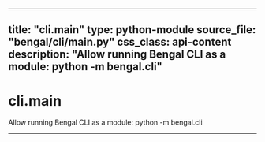 
---
title: "cli.__main__"
type: python-module
source_file: "bengal/cli/__main__.py"
css_class: api-content
description: "Allow running Bengal CLI as a module: python -m bengal.cli"
---

# cli.__main__

Allow running Bengal CLI as a module: python -m bengal.cli

---


